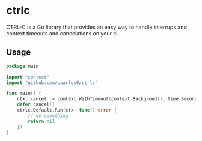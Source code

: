 # ctrlc

CTRL-C is a Go library that provides an easy way to handle
interrups and context timeouts and cancelations on your cli.

## Usage

```go
package main

import "context"
import "github.com/caarlos0/ctrlc"

func main() {
    ctx, cancel := context.WithTimeout(context.Backgroud(), time.Second)
    defer cancel()
    ctrlc.Default.Run(ctx, func() error {
        // do something
        return nil
    })
}
```

